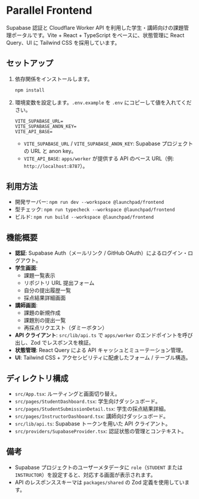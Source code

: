# Parallel Frontend

Supabase 認証と Cloudflare Worker API を利用した学生・講師向けの課題管理ポータルです。Vite + React + TypeScript をベースに、状態管理に React Query、UI に Tailwind CSS を採用しています。

## セットアップ

1. 依存関係をインストールします。
   ```bash
   npm install
   ```
2. 環境変数を設定します。`.env.example` を `.env` にコピーして値を入れてください。
   ```env
   VITE_SUPABASE_URL=
   VITE_SUPABASE_ANON_KEY=
   VITE_API_BASE=
   ```
   - `VITE_SUPABASE_URL` / `VITE_SUPABASE_ANON_KEY`: Supabase プロジェクトの URL と anon key。
   - `VITE_API_BASE`: `apps/worker` が提供する API のベース URL（例: `http://localhost:8787`）。

## 利用方法

- 開発サーバー: `npm run dev --workspace @launchpad/frontend`
- 型チェック: `npm run typecheck --workspace @launchpad/frontend`
- ビルド: `npm run build --workspace @launchpad/frontend`

## 機能概要

- **認証**: Supabase Auth（メールリンク / GitHub OAuth）によるログイン・ログアウト。
- **学生画面**:
  - 課題一覧表示
  - リポジトリ URL 提出フォーム
  - 自分の提出履歴一覧
  - 採点結果詳細画面
- **講師画面**:
  - 課題の新規作成
  - 課題別の提出一覧
  - 再採点リクエスト（ダミーボタン）
- **API クライアント**: `src/lib/api.ts` で `apps/worker` のエンドポイントを呼び出し、Zod でレスポンスを検証。
- **状態管理**: React Query による API キャッシュとミューテーション管理。
- **UI**: Tailwind CSS + アクセシビリティに配慮したフォーム / テーブル構造。

## ディレクトリ構成

- `src/App.tsx`: ルーティングと画面切り替え。
- `src/pages/StudentDashboard.tsx`: 学生向けダッシュボード。
- `src/pages/StudentSubmissionDetail.tsx`: 学生の採点結果詳細。
- `src/pages/InstructorDashboard.tsx`: 講師向けダッシュボード。
- `src/lib/api.ts`: Supabase トークンを用いた API クライアント。
- `src/providers/SupabaseProvider.tsx`: 認証状態の管理とコンテキスト。

## 備考

- Supabase プロジェクトのユーザーメタデータに `role`（`STUDENT` または `INSTRUCTOR`）を設定すると、対応する画面が表示されます。
- API のレスポンススキーマは `packages/shared` の Zod 定義を使用しています。
